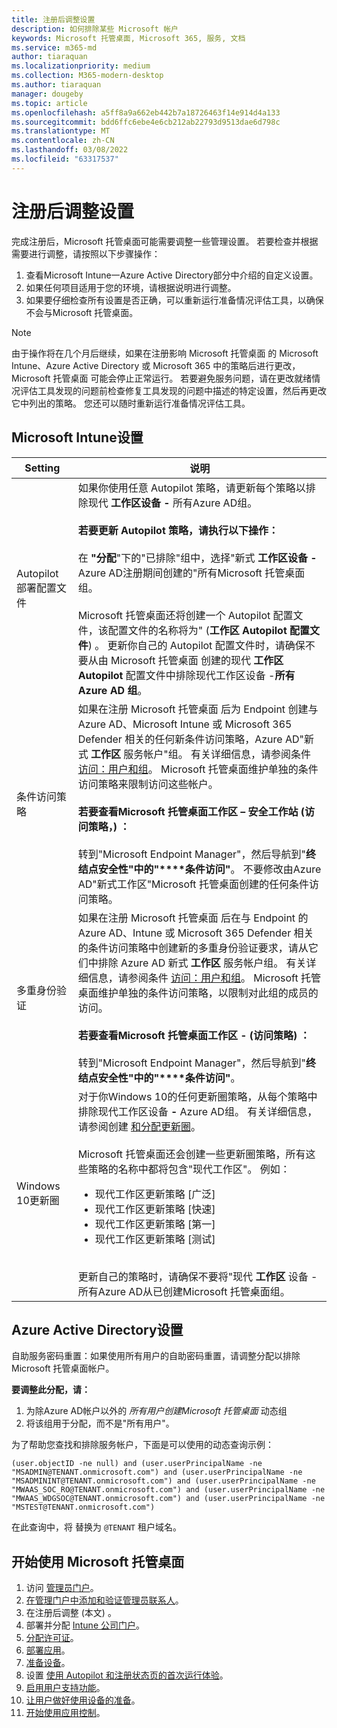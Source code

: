 ```yaml
---
title: 注册后调整设置
description: 如何排除某些 Microsoft 帐户
keywords: Microsoft 托管桌面, Microsoft 365, 服务, 文档
ms.service: m365-md
author: tiaraquan
ms.localizationpriority: medium
ms.collection: M365-modern-desktop
ms.author: tiaraquan
manager: dougeby
ms.topic: article
ms.openlocfilehash: a5ff8a9a662eb442b7a18726463f14e914d4a133
ms.sourcegitcommit: bdd6ffc6ebe4e6cb212ab22793d9513dae6d798c
ms.translationtype: MT
ms.contentlocale: zh-CN
ms.lasthandoff: 03/08/2022
ms.locfileid: "63317537"
---
```

# <a name="adjust-settings-after-enrollment"></a>注册后调整设置

完成注册后，Microsoft 托管桌面可能需要调整一些管理设置。 若要检查并根据需要进行调整，请按照以下步骤操作：

1. 查看Microsoft Intune一Azure Active Directory部分中介绍的自定义设置。
2. 如果任何项目适用于您的环境，请根据说明进行调整。
3. 如果要仔细检查所有设置是否正确，可以重新运行准备情况评估工具，以确保不会与Microsoft 托管桌面[](https://aka.ms/mmdart)。

> [!NOTE]
> 由于操作将在几个月后继续，如果在注册影响 Microsoft 托管桌面 的 Microsoft Intune、Azure Active Directory 或 Microsoft 365 中的策略后进行更改，Microsoft 托管桌面 可能会停止正常运行。 若要避免服务问题，请在更改就绪情况评估工具发现的问题[](../get-ready/readiness-assessment-fix.md)前检查修复工具发现的问题中描述的特定设置，然后再更改它中列出的策略。 您还可以随时重新运行准备情况评估工具。

## <a name="microsoft-intune-settings"></a>Microsoft Intune设置

| Setting | 说明 |
| ------ | ------ |
| Autopilot 部署配置文件 | 如果你使用任意 Autopilot 策略，请更新每个策略以排除现代 **工作区设备 -** 所有Azure AD组。 <br><br> **若要更新 Autopilot 策略，请执行以下操作：** <br><br> 在 **"分配**"下的"已排除"组中，选择"新式 **工作区设备 -** Azure AD注册期间创建的"所有Microsoft 托管桌面组。 <br><br> Microsoft 托管桌面还将创建一个 Autopilot 配置文件，该配置文件的名称将为" (**工作区 Autopilot 配置文件**) 。 更新你自己的 Autopilot 配置文件时，请确保不要从由 Microsoft 托管桌面  创建的现代 **工作区 Autopilot** 配置文件中排除现代工作区设备 -**所有 Azure AD 组**。 |
| 条件访问策略 | 如果在注册 Microsoft 托管桌面 后为 Endpoint 创建与 Azure AD、Microsoft Intune 或 Microsoft 365 Defender 相关的任何新条件访问策略，Azure AD"新式 **工作区** 服务帐户"组。 有关详细信息，请参阅条件 [访问：用户和组](/azure/active-directory/conditional-access/concept-conditional-access-users-groups)。 Microsoft 托管桌面维护单独的条件访问策略来限制访问这些帐户。 <br><br> **若要查看Microsoft 托管桌面工作区 – 安全工作站 (访问策略，) ：** <br><br> 转到"Microsoft Endpoint Manager"，然后导航到"**终结点安全性"中的"****条件访问"**。 不要修改由Azure AD"新式工作区"Microsoft 托管桌面创建的任何条件访问策略。 |
| 多重身份验证 | 如果在注册 Microsoft 托管桌面 后在与 Endpoint 的 Azure AD、Intune 或 Microsoft 365 Defender 相关的条件访问策略中创建新的多重身份验证要求，请从它们中排除 Azure AD 新式 **工作区** 服务帐户组。 有关详细信息，请参阅条件 [访问：用户和组](/azure/active-directory/conditional-access/concept-conditional-access-users-groups)。 Microsoft 托管桌面维护单独的条件访问策略，以限制对此组的成员的访问。 <br><br> **若要查看Microsoft 托管桌面工作区 - (访问策略) ：** <br><br> 转到"Microsoft Endpoint Manager"，然后导航到"**终结点安全性"中的"****条件访问"**。
| Windows 10更新圈 | 对于你Windows 10的任何更新圈策略，从每个策略中排除现代工作区设备 **-** Azure AD组。 有关详细信息，请参阅创建 [和分配更新圈](/mem/intune/protect/windows-10-update-rings#create-and-assign-update-rings)。 <br><br> Microsoft 托管桌面还会创建一些更新圈策略，所有这些策略的名称中都将包含"现代工作区"。 例如： <ul><li>现代工作区更新策略 [广泛]</li><li>现代工作区更新策略 [快速]</li><li>现代工作区更新策略 [第一]</li><li>现代工作区更新策略 [测试]</li></ul> <br>更新自己的策略时，请确保不要将"现代 **工作区** 设备 -所有Azure AD从已创建Microsoft 托管桌面组。 |

## <a name="azure-active-directory-settings"></a>Azure Active Directory设置

自助服务密码重置：如果使用所有用户的自助密码重置，请调整分配以排除Microsoft 托管桌面帐户。

**要调整此分配，请：**

1. 为除Azure AD帐户以外的 *所有用户创建Microsoft 托管桌面* 动态组
1. 将该组用于分配，而不是"所有用户"。

为了帮助您查找和排除服务帐户，下面是可以使用的动态查询示例：

```Console
(user.objectID -ne null) and (user.userPrincipalName -ne "MSADMIN@TENANT.onmicrosoft.com") and (user.userPrincipalName -ne "MSADMININT@TENANT.onmicrosoft.com") and (user.userPrincipalName -ne "MWAAS_SOC_RO@TENANT.onmicrosoft.com") and (user.userPrincipalName -ne "MWAAS_WDGSOC@TENANT.onmicrosoft.com") and (user.userPrincipalName -ne "MSTEST@TENANT.onmicrosoft.com")
```

在此查询中，将 替换为 `@TENANT` 租户域名。

## <a name="steps-to-get-started-with-microsoft-managed-desktop"></a>开始使用 Microsoft 托管桌面

1. 访问 [管理员门户](access-admin-portal.md)。
1. [在管理门户中添加和验证管理员联系人](add-admin-contacts.md)。
1. 在注册后调整 (本文) 。
1. 部署并分配 [Intune 公司门户](company-portal.md)。
1. [分配许可证](assign-licenses.md)。
1. [部署应用](deploy-apps.md)。
1. [准备设备](prepare-devices.md)。
1. 设置 [使用 Autopilot 和注册状态页的首次运行体验](esp-first-run.md)。
1. [启用用户支持功能](enable-support.md)。
1. [让用户做好使用设备的准备](get-started-devices.md)。
1. [开始使用应用控制](get-started-app-control.md)。
